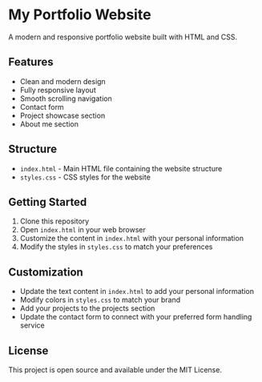 # My Portfolio Website

A modern and responsive portfolio website built with HTML and CSS.

## Features

- Clean and modern design
- Fully responsive layout
- Smooth scrolling navigation
- Contact form
- Project showcase section
- About me section

## Structure

- `index.html` - Main HTML file containing the website structure
- `styles.css` - CSS styles for the website

## Getting Started

1. Clone this repository
2. Open `index.html` in your web browser
3. Customize the content in `index.html` with your personal information
4. Modify the styles in `styles.css` to match your preferences

## Customization

- Update the text content in `index.html` to add your personal information
- Modify colors in `styles.css` to match your brand
- Add your projects to the projects section
- Update the contact form to connect with your preferred form handling service

## License

This project is open source and available under the MIT License. 